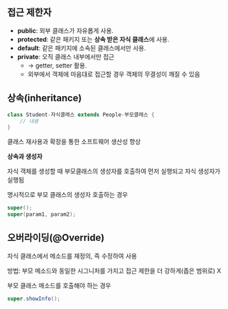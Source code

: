 ## 접근 제한자

- **public**: 외부 클래스가 자유롭게 사용.
- **protected**: 같은 패키지 또는 **상속 받은 자식 클래스**에 사용.
- **default**: 같은 패키지에 소속된 클래스에서만 사용.
- **private**: 오직 클래스 내부에서만 접근 
  - -> getter, setter 활용.
  - 외부에서 객체에 마음대로 접근할 경우 객체의 무결성이 깨질 수 있음

## 상속(inheritance)

```java
class Student-자식클래스 extends People-부모클래스 {
    // 내용
}
```

클래스 재사용과 확장을 통한 소프트웨어 생산성 향상

**상속과 생성자**

자식 객체를 생성할 때 부모클래스의 생성자를 호출하여 먼저 실행되고 자식 생성자가 실행됨

명시적으로 부모 클래스의 생성자 호출하는 경우

```java
super();
super(param1, param2);
```



## 오버라이딩(@Override)

자식 클래스에서 메소드를 재정의, 즉 수정하여 사용

방법: 부모 메소드와 동일한 시그니처를 가지고 접근 제한을 더 강하게(좁은 범위로) X

부모 클래스 메소드를 호출해야 하는 경우

```java
super.showInfo();
```



